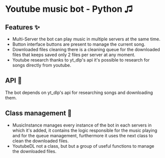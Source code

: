 # Youtube music bot - Python ♫

## Features ✨
- Multi-Server
the bot can play music in multiple servers at the same time.
- Button interface
buttons are present to manage the current song.
- Downloaded files cleaning
there is a cleaning queue for the downloaded files that keeps saved only 2 files per server at any moment.
- Youtube research
thanks to yt_dlp's api it's possible to research for songs directly from youtube.

## API 🔗
The bot depends on yt_dlp's api for researching songs and downloading them.

## Class management 📜
- MusicInstance
manages every instance of the bot in each servers in which it's added, it contains the logic responsible for the music playing and for the queue management, furthermore it uses the next class to clean the downloaded files.
- YoutubeDL
not a class, but but a group of useful functions to manage the downloaded files.
